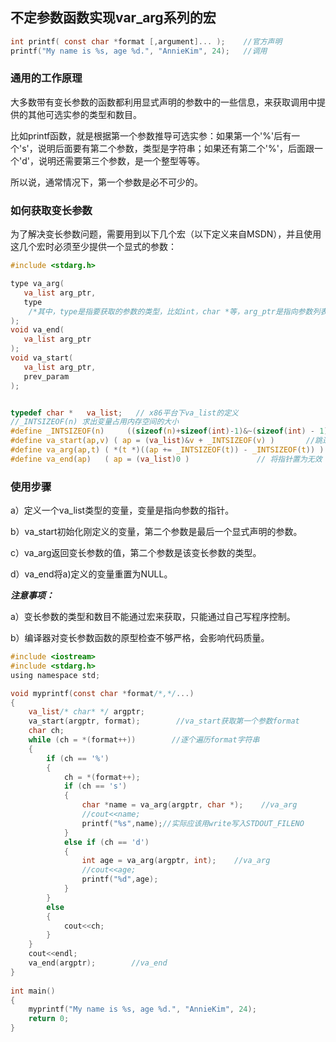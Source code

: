 ## 不定参数函数实现var_arg系列的宏

```c
int printf( const char *format [,argument]... );    //官方声明
printf("My name is %s, age %d.", "AnnieKim", 24);   //调用
```

### 通用的工作原理

大多数带有变长参数的函数都利用显式声明的参数中的一些信息，来获取调用中提供的其他可选实参的类型和数目。

比如printf函数，就是根据第一个参数推导可选实参：如果第一个'%'后有一个's'，说明后面要有第二个参数，类型是字符串；如果还有第二个'%'，后面跟一个'd'，说明还需要第三个参数，是一个整型等等。

所以说，通常情况下，第一个参数是必不可少的。

### 如何获取变长参数

为了解决变长参数问题，需要用到以下几个宏（以下定义来自MSDN），并且使用这几个宏时必须至少提供一个显式的参数：

```c
#include <stdarg.h>

type va_arg(
   va_list arg_ptr,
   type 
    /*其中，type是指要获取的参数的类型，比如int，char *等，arg_ptr是指向参数列表的指针（va_list类型），prev_param是指最后一个显式声明的参数，以用来获取第一个变长参数的位置。*/
);
void va_end(
   va_list arg_ptr 
);
void va_start(
   va_list arg_ptr,
   prev_param 
);


typedef char *   va_list;   // x86平台下va_list的定义
//_INTSIZEOF(n) 求出变量占用内存空间的大小
#define _INTSIZEOF(n)     ((sizeof(n)+sizeof(int)-1)&~(sizeof(int) - 1) )
#define va_start(ap,v) ( ap = (va_list)&v + _INTSIZEOF(v) )       //跳过函数第一个参数到第一个可选参数地址
#define va_arg(ap,t) ( *(t *)((ap += _INTSIZEOF(t)) - _INTSIZEOF(t)) ) //先跳到下一个参数地址，然后减去跳过的值给当前参数赋值
#define va_end(ap)   ( ap = (va_list)0 )               // 将指针置为无效
```

### 使用步骤

a）定义一个va_list类型的变量，变量是指向参数的指针。

b）va_start初始化刚定义的变量，第二个参数是最后一个显式声明的参数。

c）va_arg返回变长参数的值，第二个参数是该变长参数的类型。

d）va_end将a)定义的变量重置为NULL。

***注意事项：***

a）变长参数的类型和数目不能通过宏来获取，只能通过自己写程序控制。

b）编译器对变长参数函数的原型检查不够严格，会影响代码质量。



```c
#include <iostream>
#include <stdarg.h>
using namespace std;

void myprintf(const char *format/*,*/...)
{
	va_list/* char* */ argptr;
    va_start(argptr, format);        //va_start获取第一个参数format    
    char ch;
    while (ch = *(format++))        //逐个遍历format字符串
	{
		if (ch == '%')
        {
        	ch = *(format++);
            if (ch == 's')
            {
            	char *name = va_arg(argptr, char *);    //va_arg
                //cout<<name;
                printf("%s",name);//实际应该用write写入STDOUT_FILENO
            }
            else if (ch == 'd')
            {
                int age = va_arg(argptr, int);    //va_arg
                //cout<<age;
                printf("%d",age);
            }
        }
        else
        {
        	cout<<ch;
        }
	}
    cout<<endl;
    va_end(argptr);        //va_end
}
 
int main()
{
	myprintf("My name is %s, age %d.", "AnnieKim", 24);
    return 0;
}
```

